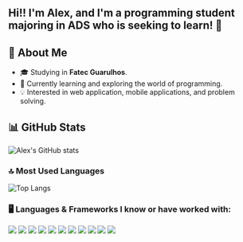 ## Hi!! I'm Alex, and I'm a programming student majoring in ADS who is seeking to learn! 👋

## 🙋 About Me
- 🎓 Studying in **Fatec Guarulhos**.  
- 🌱 Currently learning and exploring the world of programming.  
- 💡 Interested in web application, mobile applications, and problem solving.  

## 📊 GitHub Stats
![Alex's GitHub stats](https://github-readme-stats.vercel.app/api?username=Alex2006ye&show_icons=true&theme=radical)  

### 🔝 Most Used Languages
![Top Langs](https://github-readme-stats.vercel.app/api/top-langs/?username=Alex2006ye&layout=compact&theme=radical)

### 🖥️ Languages & Frameworks I know or have worked with:
<p>
  <img src="https://img.shields.io/badge/C-00599C?style=for-the-badge&logo=c&logoColor=white" />
  <img src="https://img.shields.io/badge/Python-3776AB?style=for-the-badge&logo=python&logoColor=white" />
  <img src="https://img.shields.io/badge/C%23-239120?style=for-the-badge&logo=c-sharp&logoColor=white" />
  <img src="https://img.shields.io/badge/Java-007396?style=for-the-badge&logo=java&logoColor=white" />
  <img src="https://img.shields.io/badge/PHP-777BB4?style=for-the-badge&logo=php&logoColor=white" />
  <img src="https://img.shields.io/badge/CSS3-1572B6?style=for-the-badge&logo=css3&logoColor=white" />
  <img src="https://img.shields.io/badge/HTML5-E34F26?style=for-the-badge&logo=html5&logoColor=white" />
  <img src="https://img.shields.io/badge/Android_Studio-3DDC84?style=for-the-badge&logo=android-studio&logoColor=white" />
  <img src="https://img.shields.io/badge/Laravel-FF2D20?style=for-the-badge&logo=laravel&logoColor=white" />
  <img src="https://img.shields.io/badge/Linux-FCC624?style=for-the-badge&logo=linux&logoColor=black" />
  <img src="https://img.shields.io/badge/SQL-4479A1?style=for-the-badge&logo=postgresql&logoColor=white" />
</p>

